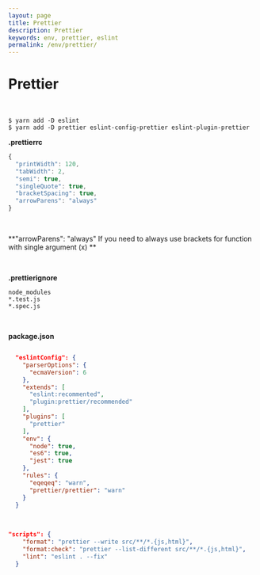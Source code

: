 ```yaml
---
layout: page
title: Prettier
description: Prettier
keywords: env, prettier, eslint
permalink: /env/prettier/
---
```


# Prettier

<br/>

```
$ yarn add -D eslint
$ yarn add -D prettier eslint-config-prettier eslint-plugin-prettier
```

**.prettierrc**

```js
{
  "printWidth": 120,
  "tabWidth": 2,
  "semi": true,
  "singleQuote": true,
  "bracketSpacing": true,
  "arrowParens": "always"
}
```

<br>

**"arrowParens": "always" If you need to always use brackets for function with single argument (x) **

<br/>

**.prettierignore**

```
node_modules
*.test.js
*.spec.js
```

<br/>

**package.json**

```json

  "eslintConfig": {
    "parserOptions": {
      "ecmaVersion": 6
    },
    "extends": [
      "eslint:recommented",
      "plugin:prettier/recommended"
    ],
    "plugins": [
      "prettier"
    ],
    "env": {
      "node": true,
      "es6": true,
      "jest": true
    },
    "rules": {
      "eqeqeq": "warn",
      "prettier/prettier": "warn"
    }
  }
```

<br/>

```json
"scripts": {
    "format": "prettier --write src/**/*.{js,html}",
    "format:check": "prettier --list-different src/**/*.{js,html}",
    "lint": "eslint . --fix"
  }
```
